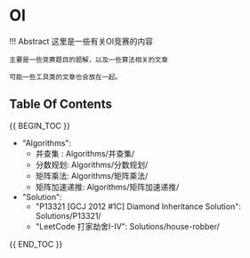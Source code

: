 # OI

!!! Abstract
    这里是一些有关OI竞赛的内容

    主要是一些竞赛题目的题解，以及一些算法相关的文章

    可能一些工具类的文章也会放在一起。

## Table Of Contents

{{ BEGIN_TOC }}

- "Algorithms":
  - 并查集 : Algorithms/并查集/
  - 分数规划: Algorithms/分数规划/
  - 矩阵乘法: Algorithms/矩阵乘法/
  - 矩阵加速递推: Algorithms/矩阵加速递推/
- "Solution":
  - "P13321 [GCJ 2012 #1C] Diamond Inheritance Solution": Solutions/P13321/
  - "LeetCode 打家劫舍I-IV": Solutions/house-robber/

{{ END_TOC }}
